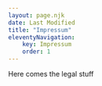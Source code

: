 ```yaml
---
layout: page.njk
date: Last Modified
title: "Impressum"
eleventyNavigation:
    key: Impressum
    order: 1
---
```


Here comes the legal stuff
